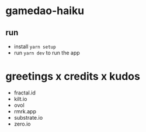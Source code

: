 # gamedao-haiku

## run

- install `yarn setup`
- run `yarn dev` to run the app 

# greetings x credits x kudos

- fractal.id
- kilt.io
- ovol
- rmrk.app
- substrate.io
- zero.io
